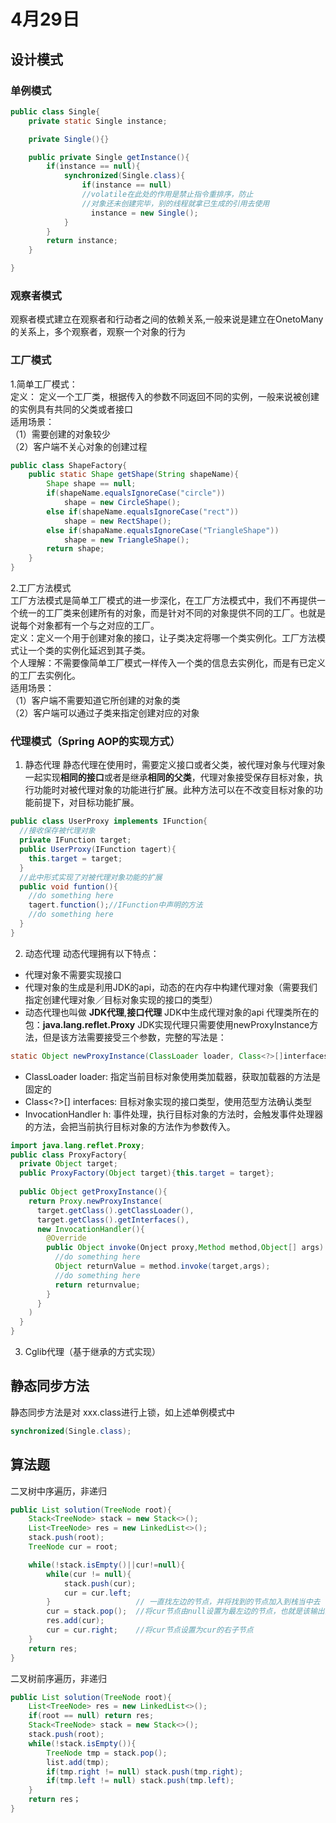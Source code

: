 # 4月29日

## 设计模式
### 单例模式
```java
public class Single{
    private static Single instance;

    private Single(){}

    public private Single getInstance(){
        if(instance == null){
            synchronized(Single.class){
                if(instance == null)
                //volatile在此处的作用是禁止指令重排序，防止
                //对象还未创建完毕，别的线程就拿已生成的引用去使用
                  instance = new Single();
            }
        }
        return instance;
    }

}

```
### 观察者模式
观察者模式建立在观察者和行动者之间的依赖关系,一般来说是建立在OnetoMany的关系上，多个观察者，观察一个对象的行为
### 工厂模式
1.简单工厂模式：  
定义： 定义一个工厂类，根据传入的参数不同返回不同的实例，一般来说被创建的实例具有共同的父类或者接口  
适用场景：  
（1）需要创建的对象较少  
（2）客户端不关心对象的创建过程     
```java
public class ShapeFactory{
    public static Shape getShape(String shapeName){
        Shape shape == null;
        if(shapeName.equalsIgnoreCase("circle"))
            shape = new CircleShape();
        else if(shapeName.equalsIgnoreCase("rect"))
            shape = new RectShape();
        else if(shapaName.equalsIgnoreCase("TriangleShape"))
            shape = new TriangleShape();
        return shape;
    }
}

```
2.工厂方法模式  
工厂方法模式是简单工厂模式的进一步深化，在工厂方法模式中，我们不再提供一个统一的工厂类来创建所有的对象，而是针对不同的对象提供不同的工厂。也就是说每个对象都有一个与之对应的工厂。  
定义：定义一个用于创建对象的接口，让子类决定将哪一个类实例化。工厂方法模式让一个类的实例化延迟到其子类。  
个人理解：不需要像简单工厂模式一样传入一个类的信息去实例化，而是有已定义的工厂去实例化。  
适用场景：  
（1）客户端不需要知道它所创建的对象的类  
（2）客户端可以通过子类来指定创建对应的对象  
### 代理模式（Spring AOP的实现方式）
1. 静态代理
静态代理在使用时，需要定义接口或者父类，被代理对象与代理对象一起实现**相同的接口**或者是继承**相同的父类**，代理对象接受保存目标对象，执行功能时对被代理对象的功能进行扩展。此种方法可以在不改变目标对象的功能前提下，对目标功能扩展。
```java
public class UserProxy implements IFunction{
  //接收保存被代理对象
  private IFunction target;
  public UserProxy(IFunction tagert){
    this.target = target;
  }
  //此中形式实现了对被代理对象功能的扩展
  public void funtion(){
    //do something here
    tagert.function();//IFunction中声明的方法
    //do something here
  }
}
```

2. 动态代理
动态代理拥有以下特点：
- 代理对象不需要实现接口
- 代理对象的生成是利用JDK的api，动态的在内存中构建代理对象（需要我们指定创建代理对象／目标对象实现的接口的类型）
- 动态代理也叫做 **JDK代理**,**接口代理**
JDK中生成代理对象的api
代理类所在的包：**java.lang.reflet.Proxy**
JDK实现代理只需要使用newProxyInstance方法，但是该方法需要接受三个参数，完整的写法是：
```java
static Object newProxyInstance(ClassLoader loader, Class<?>[]interfaces, InvocationHandler h)
```
- ClassLoader loader: 指定当前目标对象使用类加载器，获取加载器的方法是固定的
- Class<\?>[] interfaces: 目标对象实现的接口类型，使用范型方法确认类型
- InvocationHandler h: 事件处理，执行目标对象的方法时，会触发事件处理器的方法，会把当前执行目标对象的方法作为参数传入。

```java
import java.lang.reflet.Proxy;
public class ProxyFactory{
  private Object target;
  public ProxyFactory(Object target){this.target = target};
  
  public Object getProxyInstance(){
    return Proxy.newProxyInstance(
      target.getClass().getClassLoader(),
      target.getClass().getInterfaces(),
      new InvocationHandler(){
        @Override
        public Object invoke(Onject proxy,Method method,Object[] args) throws Throwable{
          //do something here
          Object returnValue = method.invoke(target,args);
          //do something here
          return returnvalue;
        }
      }
    )
  }
}
```

3. Cglib代理（基于继承的方式实现）
## 静态同步方法
静态同步方法是对 xxx.class进行上锁，如上述单例模式中  
```java
synchronized(Single.class);
```

##

## 算法题
二叉树中序遍历，非递归
```java
public List solution(TreeNode root){
    Stack<TreeNode> stack = new Stack<>();
    List<TreeNode> res = new LinkedList<>();
    stack.push(root);
    TreeNode cur = root;

    while(!stack.isEmpty()||cur!=null){
        while(cur != null){
            stack.push(cur);
            cur = cur.left;
        }                   // 一直找左边的节点，并将找到的节点加入到栈当中去
        cur = stack.pop();  //将cur节点由null设置为最左边的节点，也就是该输出的节点
        res.add(cur);
        cur = cur.right;    //将cur节点设置为cur的右子节点
    }
    return res;
}

```  
二叉树前序遍历，非递归
```java
public List solution(TreeNode root){
    List<TreeNode> res = new LinkedList<>();
    if(root == null) return res;
    Stack<TreeNode> stack = new Stack<>();
    stack.push(root);
    while(!stack.isEmpty()){
        TreeNode tmp = stack.pop();
        list.add(tmp);
        if(tmp.right != null) stack.push(tmp.right);
        if(tmp.left != null) stack.push(tmp.left);
    }
    return res；
}

```
